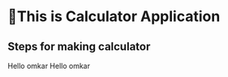 <h1>📱This is Calculator Application</h1>
<h2>Steps for making calculator</h2>
Hello omkar
Hello omkar
